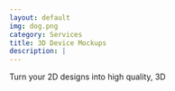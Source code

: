 ```yaml
---
layout: default
img: dog.png
category: Services
title: 3D Device Mockups
description: |
---
```

  Turn your 2D designs into high quality, 3D
